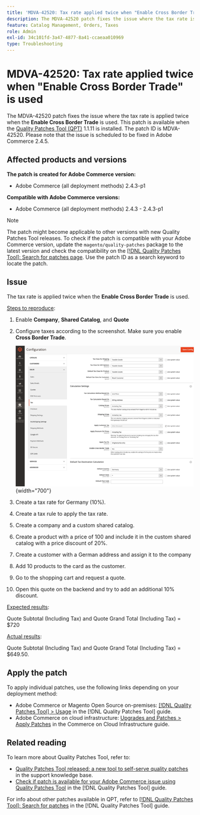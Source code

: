 ```yaml
---
title: 'MDVA-42520: Tax rate applied twice when "Enable Cross Border Trade" is used'
description: The MDVA-42520 patch fixes the issue where the tax rate is applied twice when the **Enable Cross Border Trade** is used. This patch is available when the [Quality Patches Tool (QPT)](https://experienceleague.adobe.com/en/docs/commerce-operations/tools/quality-patches-tool/quality-patches-tool-to-self-serve-quality-patches) 1.1.11 is installed. The patch ID is MDVA-42520. Please note that the issue is scheduled to be fixed in Adobe Commerce 2.4.5.
feature: Catalog Management, Orders, Taxes
role: Admin
exl-id: 34c101fd-3a47-4877-8a41-ccaeaa010969
type: Troubleshooting
---
```

# MDVA-42520: Tax rate applied twice when "Enable Cross Border Trade" is used

The MDVA-42520 patch fixes the issue where the tax rate is applied twice when the **Enable Cross Border Trade** is used. This patch is available when the [Quality Patches Tool (QPT)](https://experienceleague.adobe.com/en/docs/commerce-operations/tools/quality-patches-tool/quality-patches-tool-to-self-serve-quality-patches) 1.1.11 is installed. The patch ID is MDVA-42520. Please note that the issue is scheduled to be fixed in Adobe Commerce 2.4.5.

## Affected products and versions

**The patch is created for Adobe Commerce version:**

* Adobe Commerce (all deployment methods) 2.4.3-p1

**Compatible with Adobe Commerce versions:**

* Adobe Commerce (all deployment methods) 2.4.3 - 2.4.3-p1

>[!NOTE]
>
>The patch might become applicable to other versions with new Quality Patches Tool releases. To check if the patch is compatible with your Adobe Commerce version, update the `magento/quality-patches` package to the latest version and check the compatibility on the [[!DNL Quality Patches Tool]: Search for patches page](https://experienceleague.adobe.com/en/docs/commerce-operations/tools/quality-patches-tool/quality-patches-tool-to-self-serve-quality-patches). Use the patch ID as a search keyword to locate the patch.

## Issue

The tax rate is applied twice when the **Enable Cross Border Trade** is used.

<u>Steps to reproduce</u>:

1. Enable **Company**, **Shared Catalog**, and **Quote**
1. Configure taxes according to the screenshot. Make sure you enable **Cross Border Trade**.

    ![Tax configuration settings page showing cross-border trade options and rate calculations](/help/assets/tools/tax_settings_1.png){width="700"}

1. Create a tax rate for Germany (10%).
1. Create a tax rule to apply the tax rate.
1. Create a company and a custom shared catalog.
1. Create a product with a price of 100 and include it in the custom shared catalog with a price discount of 20%.
1. Create a customer with a German address and assign it to the company
1. Add 10 products to the card as the customer.
1. Go to the shopping cart and request a quote.
1. Open this quote on the backend and try to add an additional 10% discount.

<u>Expected results</u>:

Quote Subtotal (Including Tax) and Quote Grand Total (Including Tax) = $720

<u>Actual results</u>:

Quote Subtotal (Including Tax) and Quote Grand Total (Including Tax) = $649.50.

## Apply the patch

To apply individual patches, use the following links depending on your deployment method:

* Adobe Commerce or Magento Open Source on-premises: [[!DNL Quality Patches Tool] > Usage](/help/tools/quality-patches-tool/usage.md) in the [!DNL Quality Patches Tool] guide.
* Adobe Commerce on cloud infrastructure: [Upgrades and Patches > Apply Patches](https://experienceleague.adobe.com/docs/commerce-cloud-service/user-guide/develop/upgrade/apply-patches.html) in the Commerce on Cloud Infrastructure guide.

## Related reading

To learn more about Quality Patches Tool, refer to:

* [Quality Patches Tool released: a new tool to self-serve quality patches](https://experienceleague.adobe.com/en/docs/commerce-operations/tools/quality-patches-tool/quality-patches-tool-to-self-serve-quality-patches) in the support knowledge base.
* [Check if patch is available for your Adobe Commerce issue using Quality Patches Tool](/help/tools/quality-patches-tool/patches-available-in-qpt/check-patch-for-magento-issue-with-magento-quality-patches.md) in the [!DNL Quality Patches Tool] guide.

For info about other patches available in QPT, refer to [[!DNL Quality Patches Tool]: Search for patches](https://experienceleague.adobe.com/tools/commerce-quality-patches/index.html) in the [!DNL Quality Patches Tool] guide.
